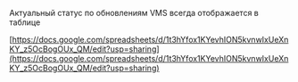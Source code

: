 Актуальный статус по обновлениям VMS всегда отображается в таблице

[https://docs.google.com/spreadsheets/d/1t3hYfox1KYevhION5kvnwIxUeXnKY_z5OcBogOUx_QM/edit?usp=sharing](https://docs.google.com/spreadsheets/d/1t3hYfox1KYevhION5kvnwIxUeXnKY_z5OcBogOUx_QM/edit?usp=sharing)